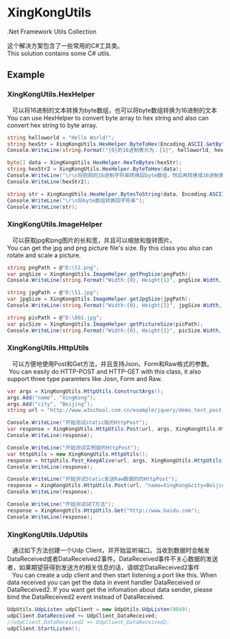 # XingKongUtils
.Net Framework Utils Collection

这个解决方案包含了一些常用的C#工具类。<br/>
This solution contains some C# utils.<br/>

## Example

### XingKongUtils.HexHelper<br/>
    可以将16进制的文本转换为byte数组，也可以将byte数组转换为16进制的文本<br/>
    You can use HexHelper to convert byte array to hex string and also can convert hex string to byte array.
```C#
string helloworld = "Hello World!";
string hexStr = XingKongUtils.HexHelper.ByteToHex(Encoding.ASCII.GetBytes(helloworld));
Console.WriteLine(string.Format("{0}的16进制表示为：{1}", helloworld, hexStr));

byte[] data = XingKongUtils.HexHelper.HexToBytes(hexStr);
string hexStr2 = XingKongUtils.HexHelper.ByteToHex(data);
Console.WriteLine("\r\n将刚刚的16进制字符串转换回byte数组，然后再转换成16进制表示");
Console.WriteLine(hexStr2);

string str = XingKongUtils.HexHelper.BytesToString(data, Encoding.ASCII);
Console.WriteLine("\r\n将byte数组转换回字符串");
Console.WriteLine(str);
```

### XingKongUtils.ImageHelper<br/>
    可以获取jpg和png图片的长和宽，并且可以缩放和旋转图片。<br/>
    You can get the jpg and png picture file's size. By this class you also can rotate and scale a picture.
```C#
string pngPath = @"D:\51.png";
var pngSize = XingKongUtils.ImageHelper.getPngSize(pngPath);
Console.WriteLine(string.Format("Width:{0}, Height{1}", pngSize.Width, pngSize.Height));

string jpgPath = @"D:\51.jpg";
var jpgSize = XingKongUtils.ImageHelper.getJpgSize(jpgPath);
Console.WriteLine(string.Format("Width:{0}, Height{1}", jpgSize.Width, jpgSize.Height));

string picPath = @"D:\001.jpg";
var picSize = XingKongUtils.ImageHelper.getPictureSize(picPath);
Console.WriteLine(string.Format("Width:{0}, Height{1}", picSize.Width, picSize.Height));
```

### XingKongUtils.HttpUtils<br/>
    可以方便地使用Post和Get方法，并且支持Json、Form和Raw格式的参数。
    You can easily do HTTP-POST and HTTP-GET with this class, it also support three type paramters like Josn, Form and Raw.
```C#
var args = XingKongUtils.HttpUtils.ConstructArgs();
args.Add("name", "XingKong");
args.Add("city", "Beijing");
string url = "http://www.w3school.com.cn/example/jquery/demo_test_post.asp";

Console.WriteLine("开始测试static版的HttpPost");
var response = XingKongUtils.HttpUtils.Post(url, args, XingKongUtils.HttpUtils.RequestType.Json);
Console.WriteLine(response);

Console.WriteLine("开始测试实例版的HttpPost");
var httpUtils = new XingKongUtils.HttpUtils();
response = httpUtils.Post_KeepAlive(url, args, XingKongUtils.HttpUtils.RequestType.Json);
Console.WriteLine(response);

Console.WriteLine("开始测试Static发送Raw数据的的HttpPost");
response = XingKongUtils.HttpUtils.Post(url, "name=XingKong&city=Beijing", XingKongUtils.HttpUtils.RequestType.Raw);
Console.WriteLine(response);

Console.WriteLine("开始测试GET方法");
response = XingKongUtils.HttpUtils.Get("http://www.baidu.com");
Console.WriteLine(response);
```

### XingKongUtils.UdpUtils
    通过如下方法创建一个Udp Client，并开始监听端口。当收到数据时会触发DataReceived或者DataReceived2事件。DataReceived事件不关心数据的发送者，如果期望获得到发送方的相关信息的话，请绑定DataReceived2事件<br/>
    You can create a udp client and then start listening a port like this. When data received you can get the data in event handler DataReceived or DataReceived2. If you want get the infomation about data sender, please bind the DataReceived2 event instead of DataReceived.
```C#
UdpUtils.UdpListen udpClient = new UdpUtils.UdpListen(9849);
udpClient.DataReceived += UdpClient_DataReceived;
//udpClient.DataReceived2 += UdpClient_DataReceived2;
udpClient.StartListen();
```

